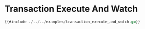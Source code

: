 # Transaction Execute And Watch

```go
{{#include ./../../examples/transaction_execute_and_watch.go}}
```
